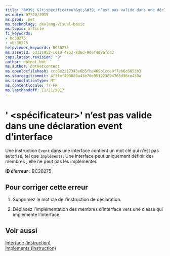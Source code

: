 ```yaml
---
title: "&#39; &lt;spécificateur&gt;&#39; n’est pas valide dans une déclaration event d’interface"
ms.date: 07/20/2015
ms.prod: .net
ms.technology: devlang-visual-basic
ms.topic: article
f1_keywords:
- bc30275
- vbc30275
helpviewer_keywords: BC30275
ms.assetid: bd12c952-c619-4753-8d6d-90ef4086fdc2
caps.latest.revision: "9"
author: dotnet-bot
ms.author: dotnetcontent
ms.openlocfilehash: ccc8e2217343e0b5fbe469b1cde0f7eb6c6853b3
ms.sourcegitcommit: 4f3fef493080a43e70e951223894768d36ce430a
ms.translationtype: MT
ms.contentlocale: fr-FR
ms.lasthandoff: 11/21/2017
---
```

# <a name="39ltspecifiergt39-is-not-valid-on-an-interface-event-declaration"></a>&#39; &lt;spécificateur&gt;&#39; n’est pas valide dans une déclaration event d’interface
Une instruction `Event` dans une interface contient un mot clé qui n’est pas autorisé, tel que `Implements`. Une interface peut uniquement définir des membres ; elle ne peut pas les implémenter.  
  
 **ID d’erreur :** BC30275  
  
## <a name="to-correct-this-error"></a>Pour corriger cette erreur  
  
1.  Supprimez le mot clé de l’instruction de déclaration.  
  
2.  Déplacez l’implémentation des membres d’interface vers une classe qui implémente l’interface.  
  
## <a name="see-also"></a>Voir aussi  
 [Interface (instruction)](../../visual-basic/language-reference/statements/interface-statement.md)  
 [Implements (instruction)](../../visual-basic/language-reference/statements/implements-statement.md)
